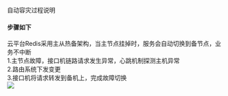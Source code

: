 自动容灾过程说明

#### 步骤如下
云平台Redis采用主从热备架构，当主节点挂掉时，服务会自动切换到备节点，业务不中断  
1.主节点故障，接口机链路请求发生异常，心跳机制探测主机异常  
2.路由系统下发变更  
3.接口机将请求转发到备机上，完成故障切换  
![](https://mc.qcloudimg.com/static/img/7afe117629d4814302377cf46b64d8ee/zidongrognzai.png)